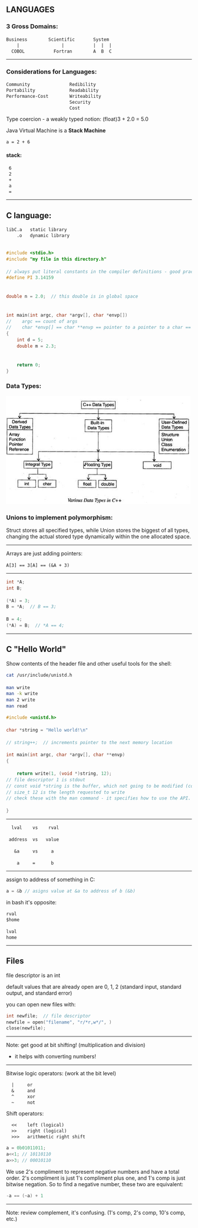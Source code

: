 ## LANGUAGES


### 3 Gross Domains:
    Business        Scientific       System
        |                |           |  |  |
      COBOL           Fortran        A  B  C


-----------------------------
### Considerations for Languages:
    Community               Redibility
    Portability             Readability
    Performance-Cost        Writeability
                            Security
                            Cost


Type coercion - a weakly typed notion:
    (float)3 + 2.0 = 5.0


Java Virtual Machine is a **Stack Machine**

    a = 2 + 6

#### stack:

     6
     2
     +
     a
     =

---


## C language:

    libC.a   static library
        .o   dynamic library


```C

#include <stdio.h>
#include "my file in this directory.h"

// always put literal constants in the compiler definitions - good practice:
#define PI 3.14159


double n = 2.0;  // this double is in global space


int main(int argc, char *argv[], char *envp[])
//    argc == count of args      
//    char *envp[] == char **envp == pointer to a pointer to a char == array of pointers to chars
{
    int d = 5;
    double m = 2.3;
    
    
    return 0;
}

```


### Data Types:
![C Data Types Table](Various-Data-Type-in-C.jpg)


### Unions to implement polymorphism:
Struct stores all specified types, 
while Union stores the biggest of all types, changing the actual stored 
type dynamically within the one allocated space.

--------

Arrays are just adding pointers:

`A[3] == 3[A] == (&A + 3)`

----

```C
int *A;
int B;

(*A) = 3;
B = *A;  // B == 3;

B = 4;
(*A) = B;  // *A == 4;
```

-----------------------------

## C "Hello World"

Show contents of the header file and other useful tools for the shell:
```bash
cat /usr/include/unistd.h

man write
man -k write
man 2 write
man read
```


```C
#include <unistd.h>

char *string = "Hello world!\n"

// string++;  // increments pointer to the next memory location

int main(int argc, char *argv[], char **envp)
{

    return write(1, (void *)string, 12);
// file descriptor 1 is stdout
// const void *string is the buffer, which not going to be modified (const)
// size_t 12 is the length requested to write
// check these with the man command - it specifies how to use the API.

}
```

--------

```
  lval    vs    rval

 address  vs   value

   &a     vs     a

    a     =      b
```

----

assign to address of something in C:
```C
a = &b // asigns value at &a to address of b (&b)
```

in bash it's opposite:
```
rval
$home

lval
home
```

--------


## Files

file descriptor is an int

default values that are already open are 0, 1, 2
(standard input, standard output, and standard error)

you can open new files with:
```C
int newfile;  // file descriptor
newfile = open("filename", "r/*r,w*/", )
close(newfile);
```

----

Note: get good at bit shifting!
(multiplication and division)
 - it helps with converting numbers!

----

Bitwise logic operators: (work at the bit level)

      |     or
      &     and
      ^     xor
      ~     not

Shift operators:

      <<    left (logical)
      >>    right (logical)
      >>>   arithmetic right shift

```C
a = 0b01011011;
a<<1; // 10110110
a>>3; // 00010110
```

We use 2's compliment to represent negative numbers and have a total order.
2's compliment is just 1's compliment plus one, and 1's comp is just bitwise negation.
So to find a negative number, these two are equivalent:

```C
-a == (~a) + 1
```

----

Note: review complement, it's confusing.
(1's comp, 2's comp, 10's comp, etc.)





